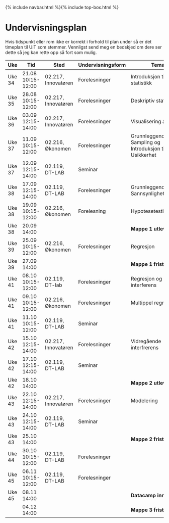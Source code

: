 {% include navbar.html %}{% include top-box.html %}

# Undervisningsplan

Hvis tidspunkt eller rom ikke er korrekt i forhold til plan under så er det timeplan til UiT som stemmer. Vennligst send meg en bedskjed om dere ser dette så jeg kan rette opp så fort som mulig.

| Uke | Tid            | Sted            |Undervisningsform | Tema               | Ressurser <img width=200> |
|----|----------------|-----------------|--------------------|--------------------|--------------------|
| Uke 34 | 21.08  10:15-12:00  | 02.217, Innovatøren | Forelesninger | Introduksjon til statistikk | [Forelesning](forelesning/Forelesning_1_sok2009_h24.html) [Kode](forelesning/Forelesning_1_sok2009_h24.qmd) |
| Uke 35 | 28.08  10:15-12:00  | 02.217, Innovatøren | Forelesninger | Deskriptiv statistikk | [Forelesning](forelesning/Forelesning_2_sok2009_h24.html) *hent koden på canvas*|
| Uke 36 | 03.09  12:15-14:00  | 02.217, Innovatøren | Forelesninger | Visualisering av data | [PowerPoint](forelesning/SOK2009_2024_F3_Visualisering.pptx) [Kode](forelesning/SOK2009_2024_F3_Visualisering.R) |
| Uke 37 | 11.09 10:15-12:00 | 02.216, Økonomen| Forelesninger | Grunnleggende Sampling og Introduksjon til Usikkerhet | [HTML](forelesning/SOK2009_2024_F4_Simulering.html) *hent koden på canvas*|
| Uke 37 | 12.09  12:15-14:00  | 02.119, DT-LAB | Seminar |  |  [Oppgave](forelesning/SOK2009_2024_S1.qmd) [Fasit](forelesning/SOK2009_2024_S1_fasit.qmd) |
| Uke 38 | 17.09  12:15-14:00  | 02.119, DT-LAB | Forelesninger | Grunnleggende Sannsynlighetsregning | [Forelesning](forelesning/SOK2009_2024_F5_Sannsynlighet.html)  |
| Uke 38 | 19.09  10:15-12:00  | 02.216, Økonomen | Forelesning | Hypotesetesting | [Forelesning](forelesning/SOK2009_2024_F6_Hypothesis_testing.html)  |
| Uke 38 | 20.09  14:00 | || **Mappe 1 utlevert** |
| Uke 39 | 25.09  10:15-12:00  | 02.216, Økonomen | Forelesninger | Regresjon | [Forelesning](forelesning/SOK2009_2024_F07_Regresjon.pdf) |
| Uke 39 | 27.09  14:00 | || **Mappe 1 frist** |
| Uke 41 | 08.10  10:15-12:00  | 02.119, DT-lab | Forelesninger | Regresjon og interferens | [Forelesning](forelesning/SOK2009_2024_F08_Inferens.pdf) |
| Uke 41 | 09.10  10:15-12:00  | 02.216, Økonomen | Forelesninger | Multippel regresjon |  |
| Uke 41 | 11.10  10:15-12:00  | 02.119, DT-LAB | Seminar |  |  |
| Uke 42 | 15.10  12:15-14:00  | 02.217, Innovatøren | Forelesninger | Vidregående interfrerens |  |
| Uke 42 | 17.10  12:15-14:00  | 02.119, DT-LAB | Seminar |  |  |
| Uke 42 | 18.10  14:00 | | | **Mappe 2 utlevert** | 
| Uke 43 | 22.10  12:15-14:00  | 02.217, Innovatøren | Forelesninger | Modelering |  |
| Uke 43 | 24.10  12:15-14:00  | 02.119, DT-LAB | Seminar |  |  |
| Uke 43 | 25.10  14:00 | | | **Mappe 2 frist** | 
| Uke 44 | 30.10  10:15-12:00  | 02.119, DT-LAB | Forelesninger |  |  |
| Uke 45 | 06.11  10:15-12:00  | 02.119, DT-LAB | Forelesninger |  |  |
| Uke 45 | 08.11  14:00    ||| **Datacamp innlevering**
|  | 04.12 14:00 |  | | **Mappe 3 frist** |
